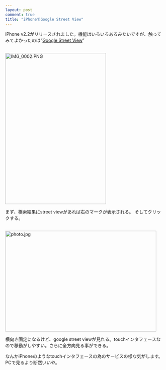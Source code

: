 ```yaml
---
layout: post
comment: true
title: "iPhoneでGoogle Street View"
---
```

<p>iPhone v2.2がリリースされました。機能はいろいろあるみたいですが、触ってみてよかったのは<q><a href="http://www.google.com/help/maps/streetview/">Google Street View</a></q></p>
<p>
<br />
<img src="http://img.seiji.me/blog/2008/11/img-0002.png" alt="IMG_0002.PNG" border="0" width="320" height="480" />
</p>
<!--more--><p>まず、検索結果にstreet viewがあれば右のマークが表示される。
そしてクリックする。</p>
<p>
<br />
<img src="http://img.seiji.me/blog/2008/11/photo1.jpg" alt="photo.jpg" border="0" width="480" height="320" />
</p>
<p>横向き固定になるけど、google street viewが見れる。touchインタフェースなので移動がしやすい。さらに全方向見る事ができる。</p>
<p>なんかiPhoneのようなtouchインタフェースの為のサービスの様な気がします。PCで見るより断然いいや。</p>

